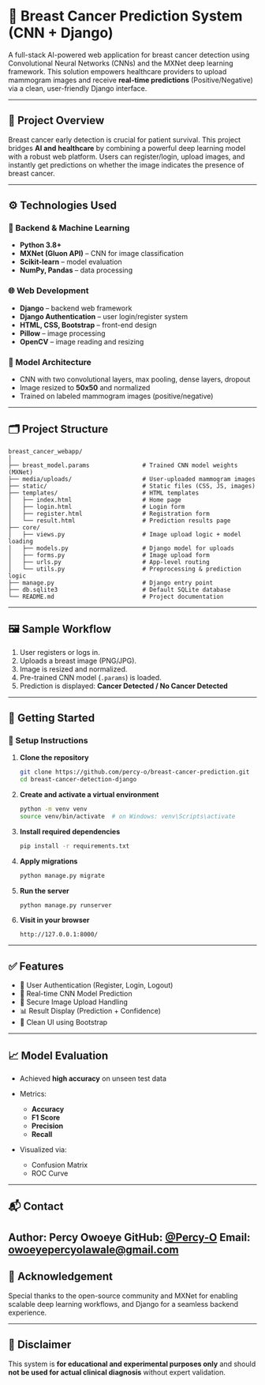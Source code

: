
# 🧬 Breast Cancer Prediction System (CNN + Django)

A full-stack AI-powered web application for breast cancer detection using Convolutional Neural Networks (CNNs) and the MXNet deep learning framework. This solution empowers healthcare providers to upload mammogram images and receive **real-time predictions** (Positive/Negative) via a clean, user-friendly Django interface.

---

## 📌 Project Overview

Breast cancer early detection is crucial for patient survival. This project bridges **AI and healthcare** by combining a powerful deep learning model with a robust web platform. Users can register/login, upload images, and instantly get predictions on whether the image indicates the presence of breast cancer.

---

## ⚙️ Technologies Used

### 🔢 Backend & Machine Learning

* **Python 3.8+**
* **MXNet (Gluon API)** – CNN for image classification
* **Scikit-learn** – model evaluation
* **NumPy, Pandas** – data processing

### 🌐 Web Development

* **Django** – backend web framework
* **Django Authentication** – user login/register system
* **HTML, CSS, Bootstrap** – front-end design
* **Pillow** – image processing
* **OpenCV** – image reading and resizing

### 🧠 Model Architecture

* CNN with two convolutional layers, max pooling, dense layers, dropout
* Image resized to **50x50** and normalized
* Trained on labeled mammogram images (positive/negative)

---

## 🗂 Project Structure

```
breast_cancer_webapp/
│
├── breast_model.params               # Trained CNN model weights (MXNet)
├── media/uploads/                    # User-uploaded mammogram images
├── static/                           # Static files (CSS, JS, images)
├── templates/                        # HTML templates
│   ├── index.html                    # Home page
│   ├── login.html                    # Login form
│   ├── register.html                 # Registration form
│   └── result.html                   # Prediction results page
├── core/
│   ├── views.py                      # Image upload logic + model loading
│   ├── models.py                     # Django model for uploads
│   ├── forms.py                      # Image upload form
│   ├── urls.py                       # App-level routing
│   └── utils.py                      # Preprocessing & prediction logic
├── manage.py                         # Django entry point
├── db.sqlite3                        # Default SQLite database
└── README.md                         # Project documentation
```

---

## 🖼️ Sample Workflow

1. User registers or logs in.
2. Uploads a breast image (PNG/JPG).
3. Image is resized and normalized.
4. Pre-trained CNN model (`.params`) is loaded.
5. Prediction is displayed: **Cancer Detected / No Cancer Detected**

---

## 🚀 Getting Started

### 🔧 Setup Instructions

1. **Clone the repository**

   ```bash
   git clone https://github.com/percy-o/breast-cancer-prediction.git
   cd breast-cancer-detection-django
   ```

2. **Create and activate a virtual environment**

   ```bash
   python -m venv venv
   source venv/bin/activate  # on Windows: venv\Scripts\activate
   ```

3. **Install required dependencies**

   ```bash
   pip install -r requirements.txt
   ```

4. **Apply migrations**

   ```bash
   python manage.py migrate
   ```

5. **Run the server**

   ```bash
   python manage.py runserver
   ```

6. **Visit in your browser**

   ```
   http://127.0.0.1:8000/
   ```

---

## ✅ Features

* 🔐 User Authentication (Register, Login, Logout)
* 🧠 Real-time CNN Model Prediction
* 📂 Secure Image Upload Handling
* 📊 Result Display (Prediction + Confidence)
* 🎨 Clean UI using Bootstrap

---

## 📈 Model Evaluation

* Achieved **high accuracy** on unseen test data
* Metrics:

  * **Accuracy**
  * **F1 Score**
  * **Precision**
  * **Recall**
* Visualized via:

  * Confusion Matrix
  * ROC Curve

---

## 📬 Contact

**Author:** Percy Owoeye
**GitHub:** [@Percy-O](https://github.com/percy-o)
**Email:** [owoeyepercyolawale@gmail.com](mailto:owoeyepercyolawale@gmail.com)
---

## 🙌 Acknowledgement

Special thanks to the open-source community and MXNet for enabling scalable deep learning workflows, and Django for a seamless backend experience.

---

## 🏥 Disclaimer

This system is **for educational and experimental purposes only** and should **not be used for actual clinical diagnosis** without expert validation.
